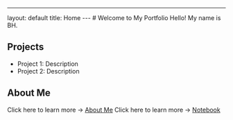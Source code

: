 ---
layout: default
title: Home
--- # Welcome to My Portfolio Hello! My name is BH.
## Projects
- Project 1: Description
- Project 2: Description
## About Me
Click here to learn more → [About Me](about.md)
Click here to learn more → [Notebook](Notebook.md)
